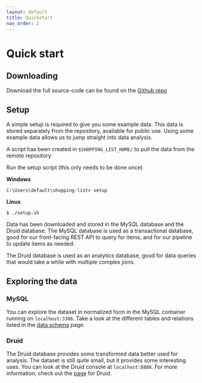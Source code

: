 ```yaml
---
layout: default
title: Quickstart
nav_order: 2
---
```


# Quick start
## Downloading
Download the full source-code can be found on the [Github repo](https://github.com/blakenerdway/shopping-list)

## Setup
A simple setup is required to give you some example data. This data is stored separately from the repository, available for
public use. Using some example data allows us to jump straight into data analysis.

A script has been created in `$SHOPPING_LIST_HOME/` to pull the data from the remote repository

Run the setup script (this only needs to be done once)

**Windows**
```
C:\Users\default\shopping-list> setup
``` 

**Linux**
```
$ ./setup.sh
```

Data has been downloaded and stored in the MySQL database and the Druid database. The MySQL database is used as a transactional
database, good for our front-facing REST API to query for items, and for our pipeline to update items as needed.

The Druid database is used as an analytics database, good for data queries that would take a while with multiple complex joins.

## Exploring the data
### MySQL
You can explore the dataset in normalized form in the MySQL container running on `localhost:3306`. Take a look at the different
tables and relations listed in the [data schema](/shopping-list/storage/mysql/schema) page.

### Druid
The Druid database provides some transformed data better used for analysis. The dataset is still quite small, but it provides
some interesting uses. You can look at the Druid console at `localhost:8888`. 
For more information, check out the [page](/shopping-list/storage/druid) for Druid.